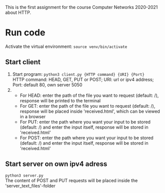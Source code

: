 This is the first assignment for the course Computer Networks 2020-2021 about HTTP.

# Run code
Activate the virtual environment: `source venv/bin/activate`
## Start client
1. Start program: `python3 client.py {HTTP command} {URI} {Port}`  
    HTTP command: HEAD, GET, PUT or POST; URI: url or ipv4 address; Port: default 80, own server 5050
2.  - For HEAD: enter the path of the file you want to request (default: /),
    response will be printed to the terminal
    - For GET: enter the path of the file you want to request (default: /),
    response will be placed inside 'received.html', which can be viewed in a browser
    - For PUT: enter the path where you want your input to be stored (default: /) and enter the input itself, 
    response will be stored in 'received.html'
    - For POST: enter the path where you want your input to be stored (default: /) and enter the input itself,
    response will be stored in 'received.html'

## Start server on own ipv4 adress
`python3 server.py`  
The content of POST and PUT requests will be placed inside the 'server_text_files'-folder